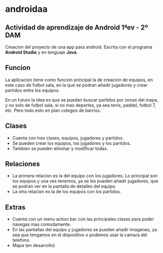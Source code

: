 # androidaa
## Actividad de aprendizaje de Android 1ªev - 2º DAM

Creacion del proyecto de una app para android. Escrita con el programa **Android Studio** y en lenguaje **Java**.

## Funcion

La aplicacion tiene como funcion principal la de creacion de equipos, en este caso de futbol sala, en la que se podran añadir jugadores
y crear partidos entre los equipos.

En un futuro la idea es que se puedan buscar partidos por zonas del mapa, y no solo de futbol sala, si no mas deportes, ya sea tenis, paddel, futbol 7, etc. 
Pero todo esto en plan colegeo de barrios.

## Clases

- Cuenta con tres clases, equipos, jugadores y partidos.
- Se pueden crear los equipos, los jugadores y los partidos.
- Tambien se pueden eliminar y modificar todas.

## Relaciones

- La primera relacion es la del equipo con los jugadores. Lo principal son los equipos y una ves tenemos, ya se les pueden añadir jugadores,
que se podran ver en la pantalla de detalles del equipo.
- La otra relacion es la de los equipos con los partidos.

## Extras

- Cuenta con un menu action bar con las principales clases para poder navegas mas comodamente.
- En las pantallas del equipo y jugadores se pueden añadir imagenes, ya sea que tengamos en el dispositivo o podemos usar la camara del telefono.
- Mapa (en desarrollo)
